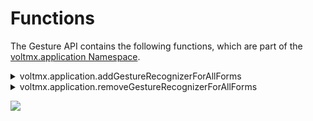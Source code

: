                            


Functions
=========

The Gesture API contains the following functions, which are part of the [voltmx.application Namespace](voltmx.application_functions.md).


<details close markdown="block"><summary>voltmx.application.addGestureRecognizerForAllForms</summary>

* * *

Using the addGestureRecognizerForAllForms function, you can set a gesture recognizer for all the forms.

### Syntax

```

voltmx.application.addGestureRecognizerForAllForms ([gestureType](#gestureType1), [gestureConfigParams](#gestureConfigParams1),[onGestureClosure](#onGestureClosure1))
```

### Input Parameters

#### gestureType \[Number\] - Mandatory

Indicates the type of gesture that must be detected on the widget. Following are the possible gestureType values:

*   1 – constants.GESTURE\_TYPE\_TAP
*   2 - constants.GESTURE\_TYPE\_SWIPE
*   3 – constants.GESTURE\_TYPE\_LONGPRESS
*   4 – constants.GESTURE\_TYPE\_PAN
*   5 – constants.GESTURE\_TYPE\_ROTATION
*   6 - constants.GESTURE\_TYPE\_PINCH
*   7 - constants.GESTURE\_TYPE\_RIGHTTAP

> **_Note:_**  
*   RIGHTTAP is applicable only to Windows 10 platform.
*   ROTATION is not supported on Android.

### gestureConfigParams \[object\] - Mandatory

Specifies a table that has the configuration parameters that are required to setup a gesture recognizer. The configuration parameters vary based on the type of the gesture.

| Gesture Type | Configuration Parameter |
| --- | --- |
| TAP | fingers \[Number\] - specifies the maximum number of fingers that are allowed for a gesture. The possible values are 1, 2. Default value is 1.taps \[Number\] - specifies the maximum number of taps that are allowed for a gesture. The possible values are 1, 2. Default value is 1. |
| SWIPE | fingers \[ Number\] - specifies the maximum number of fingers that are allowed for a gesture. The possible values are 1, 2. Default value is 1. |
| LONGPRESS | pressDuration \[Number\] - specifies the minimum time interval (in seconds) after which the gesture is recognized. The default value is 1. This is not applicable to Windows. For example, {pressDuration:1} |
| PAN | fingers \[number\] - specifies the minimum number of fingers that are required to recognize this gesture. Default value is 1. continuousEvents \[Boolean\] - indicates if callback should be called continuously for every change beginning from the time the gesture is recognized to the time it ends. |
| ROTATION | fingers \[Number\] - The number of fingers that are required to recognize the gesture. The Default value is 2. continuousEvents \[Boolean\] - indicates if callback must be called continuously for every change beginning from the time the gesture is recognized to the time it ends. |
| PINCH | fingers \[Number\] - The number of fingers that are required to recognize the gesture. The Default value is 2. continuousEvents \[Boolean\] indicates if callback should be called continuously every change beginning from the time the gesture is recognized to the time it ends. |

### onGestureClosure \[function\] - Mandatory

Specifies the function that needs to be executed when a gesture is recognized. This function will be raised asynchronously and has the following signature:

```

onGestureClosure(widgetRef, gestureInfo, context)
```

| Parameter | Description |
| --- | --- |
| widgetRef | specifies the handle to the widget on which the gesture was recognized. |
| gestureInfo | Table with information about the gesture. The contents of this table vary based on the gesture type. |
| context | Table with SegmentedUI row details. |

 

### gestureInfo table has the following key-value pairs:

| Key | Description |
| --- | --- |
| gestureType \[number\] | Indicates the gesture type |
| gesturesetUpParams \[object\] | Specifies the set up parameters passed while adding the gesture recognizer |
| gesturePosition \[number\] | Indicates the position where the gesture is recognized. Possible values are: 1 for TOPLEFT2 for TOPCENTER3 for TOPRIGHT4 for MIDDLELEFT5 for MIDDLECENTER6 for MIDDLERIGHT7 for BOTTOMLEFT8 for BOTTOMCENTER9 for BOTTOMRIGHT10 for CENTER |
| swipeDirection \[number\] | Indicates the direction of swipe. Direction is w.r.t the view and not device orientation. This parameter is applicable only if the gesture type is SWIPE. Possible values are: 1 for LEFT 2 for RIGHT 3 for TOP4 for BOTTOM |
| gestureX \[number\] | specifies the X coordinate of the point (in pixels) where the gesture has occurred. The coordinate is relative to the widget coordinate system. |
| gestureY \[number\] | specifies the Y coordinate of the point (in pixels) where the gesture has occurred. The coordinate is relative to the widget coordinate system. |
| widgetWidth \[number\] | specifies the width of the widget (in pixels). |
| widgetHeight \[number\] | specifies the height of the widget (in pixels). |
| gestureState\[number\] | Indicates the gesture state. The gestureState is applicable only for continuous gestures like PAN, ROTATION, and PINCH.1 – gesture state begin2 - gesture state changed3 – gesture state ended |
| rotation \[number\] | Rotation of the gesture in degrees since its last change.( Applicable only when gesture type is ROTATION) |
| velocityX and velocityY | horizontal and vertical component of velocity expressed in points per second. (Applicable only for PAN gesture type) |
| velocity \[number\] | velocity of pinch in scale per second. (Applicable only for Pinch gesture) |
| scale \[number\] | scale factor relative to the points of the two touches in screen coordinates. |
| touchType\[number\] | (Applicable to windows platform only)0 - constants.TOUCHTYPE\_FINGER1 - constants.TOUCHTYPE\_PEN2 - constants.TOUCHTYPE\_MOUSE |
| translationX and translationY \[number\] | Cumulative distance as number. (Applicable only for PAN gesture type) |

 

### context table has the following key-value pairs:

| Key | Description |
| --- | --- |
| rowIndex \[number\] | Row index of the segment UI where gesture is recognized. (Applicable to gestures added to segUI rows) |
| sectionIndex \[number\] | Section index of the segment UI where gesture is recognized. (Applicable to gestures added to segUI rows) |

 

### Example

```

//Defining a function
function formGesture(widgetID, gestureInfo) {
    var y = voltmx.type(gestureInfo); //expected value of y = table
    var z = voltmx.type(gestureInfo.gesturesetUpParams); //expected values of z = table
    var a = gestureInfo.gestureType;
    var b = gestureInfo.gesturesetUpParams;
    var c = gestureInfo.gesturePosition;
    var d = gestureInfo.gestureX;
    var e = gestureInfo.gestureY;
    var f = gestureInfo.widgetWidth;
    var g = gestureInfo.widgetHeight;
    voltmx.print("*******************************************");
    if (voltmx.os.toNumber(gestureInfo.gestureType) == 2) {
        h = gestureInfo.swipeDirection;
        voltmx.print("swipe direction is: " + h);
    } else {
        h = "";
    }
    if (voltmx.os.toNumber(a) == 1) {
        b1 = "fingers: " + gestureInfo.gesturesetUpParams.fingers;
        b2 = "taps: " + gestureInfo.gesturesetUpParams.taps;
        voltmx.print("" + b1 + "" + b2);
    } else if (voltmx.os.toNumber(a) == 2) {
        b1 = "fingers :" + gestureInfo.gesturesetUpParams.fingers;
        b2 = "";
        voltmx.print("" + b1 + "" + b2);
    } else if (voltmx.os.toNumber(a) == 3) {
        b1 = "pressduration:" + gestureInfo.gesturesetUpParams pressDuration;
        b2 = "";
        voltmx.print("" + b1 + "" + b2);
    }

    voltmx.print("widget id is: " + widgetID[id]); //will print the widgetID. 
    //To print widgetID use widgetID.id
    voltmx.print("type of gestureInfo is: " + y);
    voltmx.print("type of gesturesetUpParams is: " + z);
    voltmx.print("gestureType is: " + a); //gestureType=1 or 2 or 3
    voltmx.print("gesturesetUpParams is: " + b.fingers); 
  /*gesturesetUpParams 
    = {
        fingers = 1, taps = 1
    }
    or {
        fingers = 1, taps = 2
    }
    or {
        fingers = 1
    }
    or {
        pressDuration = 1
    }*/
    voltmx.print("gesturePosition is: " + c); //gesturePosition=1 or 2 or 3 or .....9
    voltmx.print("gestureX is: " + d); //ex: gestureX=30
    voltmx.print("gestureY is: " + e); //ex: gestureY=100
    voltmx.print("widgetWidth is: " + f); //ex: widgetWidth=320
    voltmx.print("widgetHeight is: " + g); //ex: widgetHeight=28
    //gesturePosition, gestureX, gestureY, widgetWidth, widgetHeight params are not applicable in android
    voltmx.print("*******************************************");
}

function callbackSingleTapGesture() {
    var x = {
        fingers: 1,
        taps: 1
    };
    try {
        voltmx.application.addGestureRecognizerForAllForms(1, x,
            formGesture);
    } catch (err) {
        alert(typeof err);
        alert("error in function callbackSingleTapGesture: " + err.message);
    }
}
```

### Return Values

String - Reference to the gesture is returned.

### Platform Availability

Available on all platforms except Server Side Mobile Web and Desktop Web.

* * *

</details>
<details close markdown="block"><summary>voltmx.application.removeGestureRecognizerForAllForms</summary>

* * *

This method allows you to remove a specified gesture recognizer for all Forms.

### Syntax

```

voltmx.application.removeGestureRecognizerForAllForms(uniqueIdentifier)
```

### Input Parameters

| Parameter | Description |
| --- | --- |
| uniqueIdentifier - Mandatory | Reference to the gesture. The reference to the gesture is returned by the setGestureRecognizerForAllForms. |

 

### Example

```

function callbackClearLongPressGesture() {
    try {
        voltmx.application.removeGestureRecognizerForAllForms(uniqueidentifier);
    } catch (err) {
        alert(typeof err);
        alert("error in function callbackClearLongPressGesture: " + err.message);
    }
}
```

### Platform Availability

Available on all platforms except Server Side Mobile Web and Desktop Web.

* * *
</details>

![](resources/prettify/onload.png)
